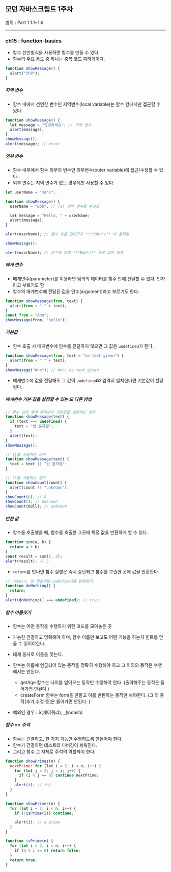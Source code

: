 ## 모던 자바스크립트 1주차

범위 : Part 1 1.1~1.6

---

### ch15 : function-basics

- 함수 선언방식을 사용하면 함수를 만들 수 있다.
- 함수의 주요 용도 중 하나는 중복 코드 피하기이다.

```js
function showMessage() {
  alert("안녕");
}
```

##### 지역 변수

- 함수 내에서 선언한 변수인 지역변수(local variable)는 함수 안에서만 접근할 수 있다.

```js
function showMessage() {
  let message = "안녕하세요"; // 지역 변수
  alert(message);
}
showMessage();
alert(message); // error
```

##### 외부 변수

- 함수 내부에서 함수 외부의 변수인 외부변수(outer variable)에 접근/수정할 수 있다.
- 외부 변수는 지역 변수가 없는 경우에만 사용할 수 있다.

```js
let userName = "John";

function showMessage() {
  userName = "Bob"; // (1) 외부 변수를 수정함

  let message = "Hello, " + userName;
  alert(message);
}

alert(userName); // 함수 호출 전이므로 *!*John*/!* 이 출력됨

showMessage();

alert(userName); // 함수에 의해 *!*Bob*/!* 으로 값이 바뀜
```

##### 매개 변수

- 매개변수(parameter)를 이용하면 임의의 데이터를 함수 안에 전달할 수 있다. 인자라고 부르기도 함
- 함수의 매개변수에 전달된 값을 인수(argument)라고 부르기도 한다.

```js
function showMessage(from, text) {
  alert(from + ":" + text);
}
const from = "Ann";
showMessage(from, "hello");
```

##### 기본값

- 함수 호출 시 매개변수에 인수를 전달하지 않으면 그 값은 <code>undefined</code>가 된다.

```js
function showMessage(from, text = "no text given") {
  alert(from + ":" + text);
}
showMessage("Ann"); // Ann: no text given
```

- 매개변수에 값을 전달해도 그 값이 <code>undefined</code>와 엄격히 일치한다면 기본값이 할당된다.

##### 매개변수 기본 값을 설정할 수 있는 또 다른 방법

```js
// 함수 선언 후에 매개변수 기본값을 설정하는 경우
function showMessage(text) {
  if (text === undefined) {
    text = "빈 문자열";
  }
  alert(text);
}
showMessage();

// ||를 사용하는 경우
function showMessage(text) {
  text = text || "빈 문자열";
}

// ??를 사용하는 경우
function showCount(count) {
  alert(count ?? "unknown");
}
showCount(0); // 0
showCount(); // unknown
showCount(null); // unknown
```

##### 반환 값

- 함수를 호출했을 때, 함수를 호출한 그곳에 특정 값을 반환하게 할 수 있다.

```js
function sum(a, b) {
  return a + b;
}
const result = sum(1, 2);
alert(result); // 3
```

- <code>return</code>를 만나면 함수 실행은 즉시 중단되고 함수를 호출한 곳에 값을 반환한다.

```js
// return; 만 반환하면 undefined를 반환한다.
function doNothing() {
  return;
}
alert(doNothing() === undefined); // true
```

##### 함수 이름짓기

- 함수는 어떤 동작을 수행하기 위한 코드를 모아놓은 곳
- 가능한 간결하고 명확해야 하며, 함수 이름만 보고도 어떤 기능을 하는지 힌트를 얻을 수 있어야한다.
- 대게 동사로 이름을 짓는다.
- 함수는 이름에 언급되어 있는 동작을 정확히 수행해야 하고 그 이외의 동작은 수행해서는 안된다.

  - getAge 함수는 나이를 얻어오는 동작만 수행해야 한다. (출력해주는 동작은 들어가면 안된다.)
  - createForm 함수는 form을 만들고 이를 반환하는 동작만 해야한다. (그 외 동작[추가,수정 등]은 들어가면 안된다. )

- 예외인 경우 : $(제이쿼리), \_(lodash)

##### 함수 == 주석

- 함수는 간결하고, 한 가지 기능만 수행하도록 만들어야 한다.
- 함수가 간결하면 테스트와 디버깅이 쉬워진다.
- 그리고 함수 그 자체로 주석의 역할까지 한다.

```js
function showPrimes(n) {
  nextPrime: for (let i = 2; i < n; i++) {
    for (let j = 2; j < i; j++) {
      if (i % j == 0) continue nextPrime;
    }
    alert(i); // 소수
  }
}
```

```js
function showPrimes(n) {
  for (let i = 2; i < n; i++) {
    if (!isPrime(i)) continue;

    alert(i); // a prime
  }
}

function isPrime(n) {
  for (let i = 2; i < n; i++) {
    if (n % i == 0) return false;
  }
  return true;
}
```
